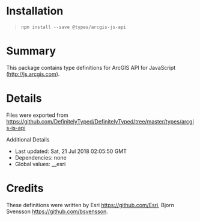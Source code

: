 # Installation
> `npm install --save @types/arcgis-js-api`

# Summary
This package contains type definitions for ArcGIS API for JavaScript (http://js.arcgis.com).

# Details
Files were exported from https://github.com/DefinitelyTyped/DefinitelyTyped/tree/master/types/arcgis-js-api

Additional Details
 * Last updated: Sat, 21 Jul 2018 02:05:50 GMT
 * Dependencies: none
 * Global values: __esri

# Credits
These definitions were written by Esri <https://github.com/Esri>, Bjorn Svensson <https://github.com/bsvensson>.
